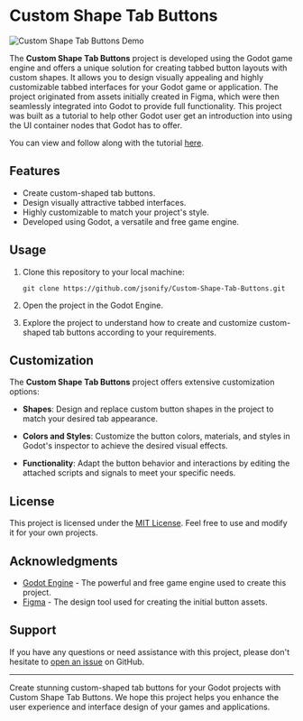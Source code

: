 # Custom Shape Tab Buttons

![Custom Shape Tab Buttons Demo](https://github.com/jsonify/images/assets/1201529/08246100-879c-4447-b0c5-df48e7517013)

The **Custom Shape Tab Buttons** project is developed using the Godot game engine and offers a unique solution for creating tabbed button layouts with custom shapes. It allows you to design visually appealing and highly customizable tabbed interfaces for your Godot game or application. The project originated from assets initially created in Figma, which were then seamlessly integrated into Godot to provide full functionality. This project was built as a tutorial to help other Godot user get an introduction into using the UI container nodes that Godot has to offer.

You can view and follow along with the tutorial [here](https://youtu.be/7L4f9AxvAAI).

## Features

- Create custom-shaped tab buttons.
- Design visually attractive tabbed interfaces.
- Highly customizable to match your project's style.
- Developed using Godot, a versatile and free game engine.

## Usage

1. Clone this repository to your local machine:

   ```shell
   git clone https://github.com/jsonify/Custom-Shape-Tab-Buttons.git
   ```

2. Open the project in the Godot Engine.

3. Explore the project to understand how to create and customize custom-shaped tab buttons according to your requirements.

## Customization

The **Custom Shape Tab Buttons** project offers extensive customization options:

- **Shapes**: Design and replace custom button shapes in the project to match your desired tab appearance.

- **Colors and Styles**: Customize the button colors, materials, and styles in Godot's inspector to achieve the desired visual effects.

- **Functionality**: Adapt the button behavior and interactions by editing the attached scripts and signals to meet your specific needs.


## License

This project is licensed under the [MIT License](LICENSE.md). Feel free to use and modify it for your own projects.

## Acknowledgments

- [Godot Engine](https://godotengine.org/) - The powerful and free game engine used to create this project.
- [Figma](https://www.figma.com/) - The design tool used for creating the initial button assets.

## Support

If you have any questions or need assistance with this project, please don't hesitate to [open an issue](https://github.com/your-username/Custom-Shape-Tab-Buttons/issues) on GitHub.

---

Create stunning custom-shaped tab buttons for your Godot projects with Custom Shape Tab Buttons. We hope this project helps you enhance the user experience and interface design of your games and applications.
